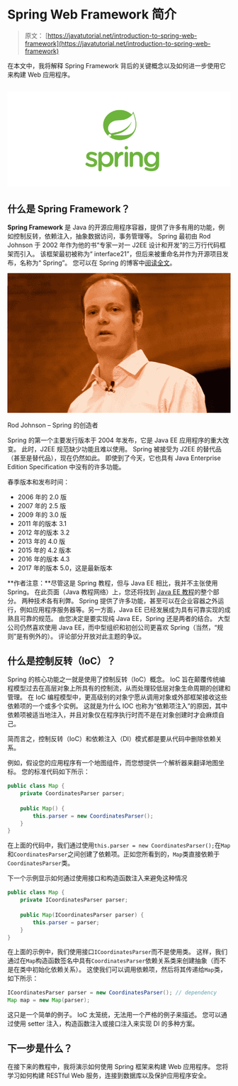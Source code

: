 # Spring Web Framework 简介

> 原文： [https://javatutorial.net/introduction-to-spring-web-framework](https://javatutorial.net/introduction-to-spring-web-framework)

在本文中，我将解释 Spring Framework 背后的关键概念以及如何进一步使用它来构建 Web 应用程序。

## ![](img/d2f73752d8ae931b119dec1eac866973.jpg)

## 什么是 Spring Framework？

**Spring Framework** 是 Java 的开源应用程序容器，提供了许多有用的功能，例如控制反转，依赖注入，抽象数据访问，事务管理等。 Spring 最初由 Rod Johnson 于 2002 年作为他的书“专家一对一 J2EE 设计和开发”的三万行代码框架而引入。 该框架最初被称为“ interface21”，但后来被重命名并作为开源项目发布，名称为“ Spring”。 您可以在 Spring 的博客中[阅读全文](https://spring.io/blog/2006/11/09/spring-framework-the-origins-of-a-project-and-a-name)。

![Rod Johnson - creator of Spring](img/8e66751be4907e187482d41a9ff2a539.jpg)

Rod Johnson – Spring 的创造者

Spring 的第一个主要发行版本于 2004 年发布，它是 Java EE 应用程序的重大改变。 此时，J2EE 规范缺少功能且难以使用。 Spring 被接受为 J2EE 的替代品（甚至是替代品），现在仍然如此。 即使到了今天，它也具有 Java Enterprise Edition Specification 中没有的许多功能。

春季版本和发布时间：

*   2006 年的 2.0 版
*   2007 年的 2.5 版
*   2009 年的 3.0 版
*   2011 年的版本 3.1
*   2012 年的版本 3.2
*   2013 年的 4.0 版
*   2015 年的 4.2 版本
*   2016 年的版本 4.3
*   2017 年的版本 5.0，这是最新版本

**作者注意：**尽管这是 Spring 教程，但与 Java EE 相比，我并不主张使用 Spring。 在此页面（Java 教程网络）上，您还将找到 [Java EE 教程](https://javatutorial.net/category/java-ee)的整个部分。 两种技术各有利弊。 Spring 提供了许多功能，甚至可以在企业容器之外运行，例如应用程序服务器等。另一方面，Java EE 已经发展成为具有可靠实现的成熟且可靠的规范。 由您决定是要实现纯 Java EE，Spring 还是两者的结合。 大型公司仍然喜欢使用 Java EE，而中型组织和初创公司更喜欢 Spring（当然，“规则”是有例外的）。 评论部分开放对此主题的争议。

## 什么是控制反转（IoC）？

Spring 的核心功能之一就是使用了控制反转（IoC）概念。 IoC 旨在颠覆传统编程模型过去在高层对象上所具有的控制流，从而处理较低层对象生命周期的创建和管理。 在 IoC 编程模型中，更高级别的对象宁愿从调用对象或外部框架接收这些依赖项的一个或多个实例。 这就是为什么 IOC 也称为“依赖项注入”的原因，其中依赖项被适当地注入，并且对象仅在程序执行时而不是在对象创建时才会麻烦自己。

简而言之，控制反转（IoC）和依赖注入（DI）模式都是要从代码中删除依赖关系。

例如，假设您的应用程序有一个地图组件，而您想提供一个解析器来翻译地图坐标。 您的标准代码如下所示：

```java
public class Map {
	private CoordinatesParser parser;

	public Map() {
		this.parser = new CoordinatesParser();
	}
}
```

在上面的代码中，我们通过使用`this.parser = new CoordinatesParser();`在`Map`和`CoordinatesParser`之间创建了依赖项。正如您所看到的，`Map`类直接依赖于`CoordinatesParser`类。

下一个示例显示如何通过使用接口和构造函数注入来避免这种情况

```java
public class Map {
	private ICoordinatesParser parser;

	public Map(ICoordinatesParser parser) {
		this.parser = parser;
	}
}
```

在上面的示例中，我们使用接口`ICoordinatesParser`而不是使用类。 这样，我们通过在`Map`构造函数签名中具有`CoordinatesParser`依赖关系类来创建抽象（而不是在类中初始化依赖关系）。 这使我们可以调用依赖项，然后将其传递给`Map`类，如下所示：

```java
ICoordinatesParser parser = new CoordinatesParser(); // dependency
Map map = new Map(parser);
```

这只是一个简单的例子。 IoC 太笼统，无法用一个严格的例子来描述。 您可以通过使用 setter 注入，构造函数注入或接口注入来实现 DI 的多种方案。

## 下一步是什么？

在接下来的教程中，我将演示如何使用 Spring 框架来构建 Web 应用程序。 您将学习如何构建 RESTful Web 服务，连接到数据库以及保护应用程序安全。
